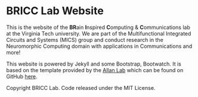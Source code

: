# BRICC Lab Website

This is the website of the **BR**ain **I**nspired **C**omputing &
**C**ommunications lab at the Virginia Tech university. We are part of the
Multifunctional Integrated Circuits and Systems (MICS) group and conduct
research in the Neuromorphic Computing domain with applications in Communications
and more!

This website is powered by Jekyll and some Bootstrap, Bootwatch. It is based on
the template provided by the [Allan Lab](http://www.allanlab.org/) which can be
found on GitHub [here](https://github.com/mpa139/allanlab).

Copyright BRICC Lab. Code released under the MIT License.
